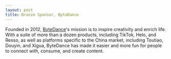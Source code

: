 ```yaml
---
layout: post
title: Bronze Sponsor, ByteDance
---
```


Founded in 2012, [ByteDance](https://www.bytedance.com)'s mission is to inspire creativity and enrich life. With a suite of more than a dozen products, including TikTok, Helo, and Resso, as well as platforms specific to the China market, including Toutiao, Douyin, and Xigua, ByteDance has made it easier and more fun for people to connect with, consume, and create content.
